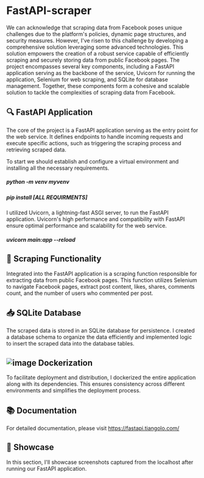 # FastAPI-scraper                                                                                      

We can acknowledge that scraping data from Facebook poses unique challenges due to the platform's policies, dynamic page structures, and security measures. However, I've risen to this challenge by developing a comprehensive solution leveraging some advanced technologies. This solution empowers the creation of a robust service capable of efficiently scraping and securely storing data from public Facebook pages. The project encompasses several key components, including a FastAPI application serving as the backbone of the service, Uvicorn for running the application, Selenium for web scraping, and SQLite for database management. Together, these components form a cohesive and scalable solution to tackle the complexities of scraping data from Facebook.  


## 🔍 FastAPI Application

The core of the project is a FastAPI application serving as the entry point for the web service. It defines endpoints to handle incoming requests and execute specific actions, such as triggering the scraping process and retrieving scraped data.

To start we should establish and configure a virtual environment and installing all the necessary requirements. 

   ##### python -m venv myvenv
   
   ##### pip install [ALL REQUIRMENTS]
   
I utilized Uvicorn, a lightning-fast ASGI server, to run the FastAPI application. Uvicorn's high performance and compatibility with FastAPI ensure optimal performance and scalability for the web service.

   ##### uvicorn main:app --reload

## 📝 Scraping Functionality 

Integrated into the FastAPI application is a scraping function responsible for extracting data from public Facebook pages. This function utilizes Selenium to navigate Facebook pages, extract post content, likes, shares, comments count, and the number of users who commented per post.

## 📥 SQLite Database

The scraped data is stored in an SQLite database for persistence. I created a database schema to organize the data efficiently and implemented logic to insert the scraped data into the database tables.

## ![image](https://github.com/AMENguetiff/FastAPI-scraper/assets/121358015/2468a743-f9bd-43b4-b29b-707f21d43d61) Dockerization

To facilitate deployment and distribution, I dockerized the entire application along with its dependencies. This ensures consistency across different environments and simplifies the deployment process.

## 📚 Documentation

For detailed documentation, please visit https://fastapi.tiangolo.com/

## 🚀 Showcase
In this section, I'll showcase screenshots captured from the localhost after running our FastAPI application.
